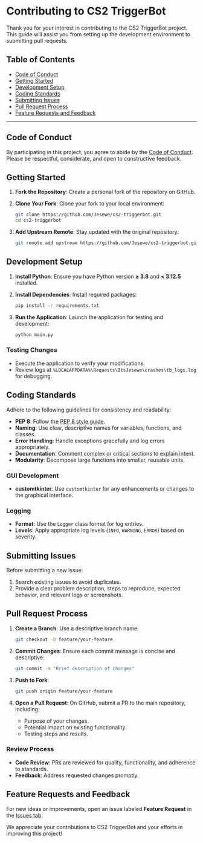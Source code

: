 # Contributing to CS2 TriggerBot

Thank you for your interest in contributing to the CS2 TriggerBot project. This guide will assist you from setting up the development environment to submitting pull requests.

## Table of Contents

* [Code of Conduct](#code-of-conduct)
* [Getting Started](#getting-started)
* [Development Setup](#development-setup)
* [Coding Standards](#coding-standards)
* [Submitting Issues](#submitting-issues)
* [Pull Request Process](#pull-request-process)
* [Feature Requests and Feedback](#feature-requests-and-feedback)

---

## Code of Conduct

By participating in this project, you agree to abide by the [Code of Conduct](CODE_OF_CONDUCT.md). Please be respectful, considerate, and open to constructive feedback.

## Getting Started

1. **Fork the Repository**: Create a personal fork of the repository on GitHub.
2. **Clone Your Fork**: Clone your fork to your local environment:

   ```bash
   git clone https://github.com/Jesewe/cs2-triggerbot.git
   cd cs2-triggerbot
   ```
3. **Add Upstream Remote**: Stay updated with the original repository:

   ```bash
   git remote add upstream https://github.com/Jesewe/cs2-triggerbot.git
   ```

## Development Setup

1. **Install Python**: Ensure you have Python version **≥ 3.8** and **< 3.12.5** installed.
2. **Install Dependencies**: Install required packages:

   ```bash
   pip install -r requirements.txt
   ```
3. **Run the Application**: Launch the application for testing and development:

   ```bash
   python main.py
   ```

### Testing Changes

* Execute the application to verify your modifications.
* Review logs at `%LOCALAPPDATA%\Requests\ItsJesewe\crashes\tb_logs.log` for debugging.

## Coding Standards

Adhere to the following guidelines for consistency and readability:

* **PEP 8**: Follow the [PEP 8 style guide](https://www.python.org/dev/peps/pep-0008/).
* **Naming**: Use clear, descriptive names for variables, functions, and classes.
* **Error Handling**: Handle exceptions gracefully and log errors appropriately.
* **Documentation**: Comment complex or critical sections to explain intent.
* **Modularity**: Decompose large functions into smaller, reusable units.

### GUI Development

* **customtkinter**: Use `customtkinter` for any enhancements or changes to the graphical interface.

### Logging

* **Format**: Use the `Logger` class format for log entries.
* **Levels**: Apply appropriate log levels (`INFO`, `WARNING`, `ERROR`) based on severity.

## Submitting Issues

Before submitting a new issue:

1. Search existing issues to avoid duplicates.
2. Provide a clear problem description, steps to reproduce, expected behavior, and relevant logs or screenshots.

## Pull Request Process

1. **Create a Branch**: Use a descriptive branch name:

   ```bash
   git checkout -b feature/your-feature
   ```
2. **Commit Changes**: Ensure each commit message is concise and descriptive:

   ```bash
   git commit -m "Brief description of changes"
   ```
3. **Push to Fork**:

   ```bash
   git push origin feature/your-feature
   ```
4. **Open a Pull Request**: On GitHub, submit a PR to the main repository, including:

   * Purpose of your changes.
   * Potential impact on existing functionality.
   * Testing steps and results.

### Review Process

* **Code Review**: PRs are reviewed for quality, functionality, and adherence to standards.
* **Feedback**: Address requested changes promptly.

## Feature Requests and Feedback

For new ideas or improvements, open an issue labeled **Feature Request** in the [Issues tab](https://github.com/Jesewe/cs2-triggerbot/issues).

We appreciate your contributions to CS2 TriggerBot and your efforts in improving this project!
